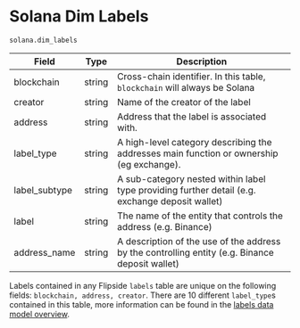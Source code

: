 # Solana Dim Labels

`solana.dim_labels`

| Field          | Type   | Description                                                                                     |
| -------------- | ------ | ----------------------------------------------------------------------------------------------- |
| blockchain     | string | Cross-chain identifier. In this table, `blockchain` will always be Solana                       |
| creator        | string | Name of the creator of the label                                                                |
| address        | string | Address that the label is associated with.                                                      |
| label\_type    | string | A high-level category describing the addresses main function or ownership (eg exchange).        |
| label\_subtype | string | A sub-category nested within label type providing further detail (e.g. exchange deposit wallet) |
| label          | string | The name of the entity that controls the address (e.g. Binance)                                 |
| address\_name  | string | A description of the use of the address by the controlling entity (e.g. Binance deposit wallet) |

Labels contained in any Flipside `labels` table are unique on the following fields: `blockchain, address, creator`.  There are 10 different `label_type`s contained in this table, more information can be found in the [labels data model overview](../../data-models/labels/).&#x20;
